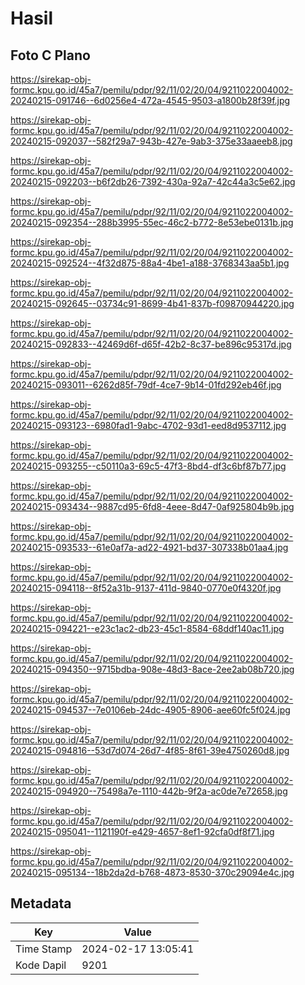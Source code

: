 # Hasil

## Foto C Plano

https://sirekap-obj-formc.kpu.go.id/45a7/pemilu/pdpr/92/11/02/20/04/9211022004002-20240215-091746--6d0256e4-472a-4545-9503-a1800b28f39f.jpg

https://sirekap-obj-formc.kpu.go.id/45a7/pemilu/pdpr/92/11/02/20/04/9211022004002-20240215-092037--582f29a7-943b-427e-9ab3-375e33aaeeb8.jpg

https://sirekap-obj-formc.kpu.go.id/45a7/pemilu/pdpr/92/11/02/20/04/9211022004002-20240215-092203--b6f2db26-7392-430a-92a7-42c44a3c5e62.jpg

https://sirekap-obj-formc.kpu.go.id/45a7/pemilu/pdpr/92/11/02/20/04/9211022004002-20240215-092354--288b3995-55ec-46c2-b772-8e53ebe0131b.jpg

https://sirekap-obj-formc.kpu.go.id/45a7/pemilu/pdpr/92/11/02/20/04/9211022004002-20240215-092524--4f32d875-88a4-4be1-a188-3768343aa5b1.jpg

https://sirekap-obj-formc.kpu.go.id/45a7/pemilu/pdpr/92/11/02/20/04/9211022004002-20240215-092645--03734c91-8699-4b41-837b-f09870944220.jpg

https://sirekap-obj-formc.kpu.go.id/45a7/pemilu/pdpr/92/11/02/20/04/9211022004002-20240215-092833--42469d6f-d65f-42b2-8c37-be896c95317d.jpg

https://sirekap-obj-formc.kpu.go.id/45a7/pemilu/pdpr/92/11/02/20/04/9211022004002-20240215-093011--6262d85f-79df-4ce7-9b14-01fd292eb46f.jpg

https://sirekap-obj-formc.kpu.go.id/45a7/pemilu/pdpr/92/11/02/20/04/9211022004002-20240215-093123--6980fad1-9abc-4702-93d1-eed8d9537112.jpg

https://sirekap-obj-formc.kpu.go.id/45a7/pemilu/pdpr/92/11/02/20/04/9211022004002-20240215-093255--c50110a3-69c5-47f3-8bd4-df3c6bf87b77.jpg

https://sirekap-obj-formc.kpu.go.id/45a7/pemilu/pdpr/92/11/02/20/04/9211022004002-20240215-093434--9887cd95-6fd8-4eee-8d47-0af925804b9b.jpg

https://sirekap-obj-formc.kpu.go.id/45a7/pemilu/pdpr/92/11/02/20/04/9211022004002-20240215-093533--61e0af7a-ad22-4921-bd37-307338b01aa4.jpg

https://sirekap-obj-formc.kpu.go.id/45a7/pemilu/pdpr/92/11/02/20/04/9211022004002-20240215-094118--8f52a31b-9137-411d-9840-0770e0f4320f.jpg

https://sirekap-obj-formc.kpu.go.id/45a7/pemilu/pdpr/92/11/02/20/04/9211022004002-20240215-094221--e23c1ac2-db23-45c1-8584-68ddf140ac11.jpg

https://sirekap-obj-formc.kpu.go.id/45a7/pemilu/pdpr/92/11/02/20/04/9211022004002-20240215-094350--9715bdba-908e-48d3-8ace-2ee2ab08b720.jpg

https://sirekap-obj-formc.kpu.go.id/45a7/pemilu/pdpr/92/11/02/20/04/9211022004002-20240215-094537--7e0106eb-24dc-4905-8906-aee60fc5f024.jpg

https://sirekap-obj-formc.kpu.go.id/45a7/pemilu/pdpr/92/11/02/20/04/9211022004002-20240215-094816--53d7d074-26d7-4f85-8f61-39e4750260d8.jpg

https://sirekap-obj-formc.kpu.go.id/45a7/pemilu/pdpr/92/11/02/20/04/9211022004002-20240215-094920--75498a7e-1110-442b-9f2a-ac0de7e72658.jpg

https://sirekap-obj-formc.kpu.go.id/45a7/pemilu/pdpr/92/11/02/20/04/9211022004002-20240215-095041--1121190f-e429-4657-8ef1-92cfa0df8f71.jpg

https://sirekap-obj-formc.kpu.go.id/45a7/pemilu/pdpr/92/11/02/20/04/9211022004002-20240215-095134--18b2da2d-b768-4873-8530-370c29094e4c.jpg


## Metadata

| Key        | Value               |
| ---------- | ------------------- |
| Time Stamp | 2024-02-17 13:05:41 |
| Kode Dapil | 9201                |



